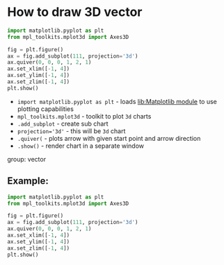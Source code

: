# How to draw 3D vector

```python
import matplotlib.pyplot as plt
from mpl_toolkits.mplot3d import Axes3D

fig = plt.figure()
ax = fig.add_subplot(111, projection='3d')
ax.quiver(0, 0, 0, 1, 2, 1)
ax.set_xlim([-1, 4])
ax.set_ylim([-1, 4])
ax.set_zlim([-1, 4])
plt.show()
```

- `import matplotlib.pyplot as plt` - loads [lib:Matplotlib module](python-matplotlib/how-to-install-matplotlib-python-lib-in-ubuntu-ubuntuversion) to use plotting capabilities
- `mpl_toolkits.mplot3d` - toolkit to plot `3d` charts
- `.add_subplot` - create sub chart
- `projection='3d'` - this will be `3d` chart
- `.quiver(` - plots arrow with given start point and arrow direction
- `.show()` - render chart in a separate window

group: vector

## Example: 
```python
import matplotlib.pyplot as plt
from mpl_toolkits.mplot3d import Axes3D

fig = plt.figure()
ax = fig.add_subplot(111, projection='3d')
ax.quiver(0, 0, 0, 1, 2, 1)
ax.set_xlim([-1, 4])
ax.set_ylim([-1, 4])
ax.set_zlim([-1, 4])
plt.show()
```

